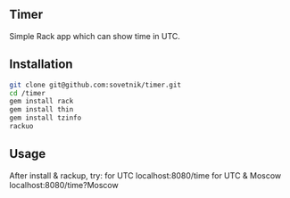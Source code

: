 ## Timer

Simple Rack app which can show time in UTC.

## Installation
```bash
git clone git@github.com:sovetnik/timer.git
cd /timer
gem install rack
gem install thin
gem install tzinfo
rackuo
```
## Usage

After install & rackup, try:
for UTC localhost:8080/time
for UTC & Moscow localhost:8080/time?Moscow
